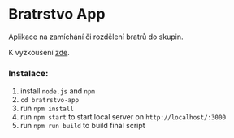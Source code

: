 # Bratrstvo App

Aplikace na zamíchání či rozdělení bratrů do skupin.

K vyzkoušení [zde](https://rajmund.cz/projects/bratrstvo-app).

### Instalace:
1) install `node.js` and `npm`
2) `cd bratrstvo-app`
3) run `npm install`
4) run `npm start` to start local server on `http://localhost/:3000`
5) run `npm run build` to build final script